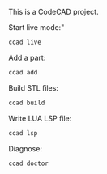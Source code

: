 This is a CodeCAD project.

Start live mode:"

```bash
ccad live
```

Add a part:

```bash
ccad add
```

Build STL files:

```bash
ccad build
```

Write LUA LSP file:

```bash
ccad lsp
```

Diagnose:

```bash
ccad doctor
```

